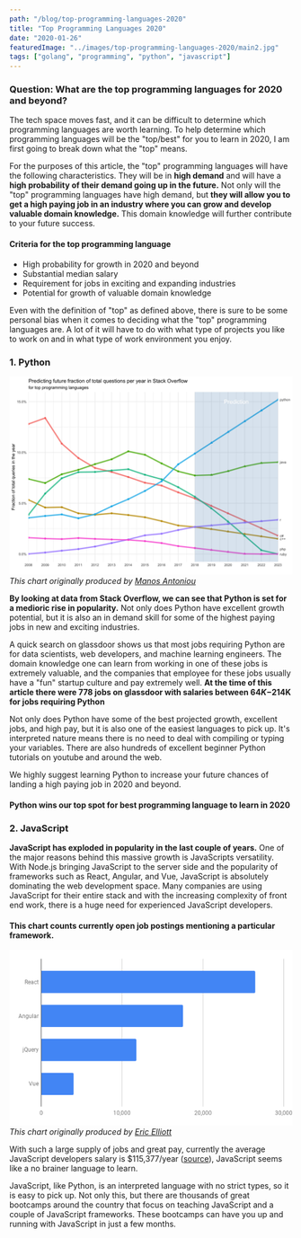 ```yaml
---
path: "/blog/top-programming-languages-2020"
title: "Top Programming Languages 2020"
date: "2020-01-26"
featuredImage: "../images/top-programming-languages-2020/main2.jpg"
tags: ["golang", "programming", "python", "javascript"]
---
```


### Question: What are the top programming languages for 2020 and beyond?

The tech space moves fast, and it can be difficult to determine which programming languages are worth learning. To help determine which programming languages will be the "top/best" for you to learn in 2020, I am first going to break down what the "top" means.

For the purposes of this article, the "top" programming languages will have the following characteristics. They will be in <b>high demand</b> and will have a <b>high probability of their demand going up in the future.</b> Not only will the "top" programming languages have high demand, but <b>they will allow you to get a high paying job in an industry where you can grow and develop valuable domain knowledge.</b> This domain knowledge will further contribute to your future success.

#### Criteria for the top programming language

<ul class="pl-10 mb-5 mt-5 list-disc">
    <li class="mb-2 text-lg">High probability for growth in 2020 and beyond</li>
    <li class="mb-2 text-lg">Substantial median salary</li>
    <li class="mb-2 text-lg">Requirement for jobs in exciting and expanding industries</li>
    <li class="mb-2 text-lg">Potential for growth of valuable domain knowledge</li>
</ul>

Even with the definition of "top" as defined above, there is sure to be some personal bias when it comes to deciding what the "top" programming languages are. A lot of it will have to do with what type of projects you like to work on and in what type of work environment you enjoy.

### 1. Python

![top 2020 programming languages](../images/top-programming-languages-2020/programming-language-prediction.png "top programming languages for 2020 and beyond")
<em class="text-xs">This chart originally produced by <a class="text-blue-500 no-underline- hover:underline" href="https://www.manosantoniou.com/post/predicting-the-future-popularity-of-programming-languages/">Manos Antoniou</a></em>

<b>By looking at data from Stack Overflow, we can see that Python is set for a medioric rise in popularity.</b> Not only does Python have excellent growth potential, but it is also an in demand skill for some of the highest paying jobs in new and exciting industries.

A quick search on glassdoor shows us that most jobs requiring Python are for data scientists, web developers, and machine learning engineers. The domain knowledge one can learn from working in one of these jobs is extremely valuable, and the companies that employee for these jobs usually have a "fun" startup culture and pay extremely well. <b>At the time of this article there were 778 jobs on glassdoor with salaries between $64K-$214K for jobs requiring Python</b>

Not only does Python have some of the best projected growth, excellent jobs, and high pay, but it is also one of the easiest languages to pick up. It's interpreted nature means there is no need to deal with compiling or typing your variables. There are also hundreds of excellent beginner Python tutorials on youtube and around the web.

We highly suggest learning Python to increase your future chances of landing a high paying job in 2020 and beyond.

#### Python wins our top spot for best programming language to learn in 2020

### 2. JavaScript

<b>JavaScript has exploded in popularity in the last couple of years.</b> One of the major reasons behind this massive growth is JavaScripts versatility. With Node.js bringing JavaScript to the server side and the popularity of frameworks such as React, Angular, and Vue, JavaScript is absolutely dominating the web development space. Many companies are using JavaScript for their entire stack and with the increasing complexity of front end work, there is a huge need for experienced JavaScript developers.

#### This chart counts currently open job postings mentioning a particular framework.

![top 2020 programming languages](../images/top-programming-languages-2020/javascript-jobs.png "top programming languages for 2020 and beyond")
<em class="text-xs">This chart originally produced by <a class="text-blue-500 no-underline- hover:underline" href="https://medium.com/javascript-scene/top-javascript-frameworks-and-topics-to-learn-in-2020-and-the-new-decade-ced6e9d812f9">Eric Elliott</a></em>


With such a large supply of jobs and great pay, currently the average JavaScript developers salary is $115,377/year (<a class="text-blue-500 no-underline- hover:underline" href="https://www.indeed.com/career/javascript-developer/salaries">source</a>), JavaScript seems like a no brainer language to learn.

JavaScript, like Python, is an interpreted language with no strict types, so it is easy to pick up. Not only this, but there are thousands of great bootcamps around the country that focus on teaching JavaScript and a couple of JavaScript frameworks. These bootcamps can have you up and running with JavaScript in just a few months.

